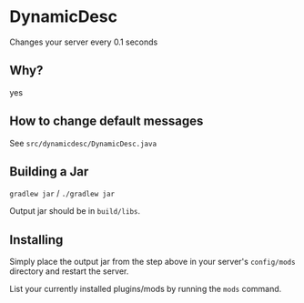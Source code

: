 # DynamicDesc
Changes your server every 0.1 seconds

## Why?
yes

## How to change default messages
See `src/dynamicdesc/DynamicDesc.java`

## Building a Jar
`gradlew jar` / `./gradlew jar`

Output jar should be in `build/libs`.

## Installing
Simply place the output jar from the step above in your server's `config/mods` directory and restart the server.

List your currently installed plugins/mods by running the `mods` command.
